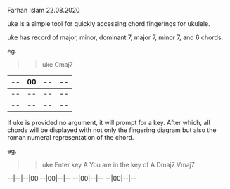 Farhan Islam 22.08.2020



uke is a simple tool for quickly accessing chord fingerings for ukulele.

uke has record of major, minor, dominant 7, major 7, minor 7, and 6 chords.

eg.

>> uke Cmaj7

--|00|--|--
--|--|--|--
--|--|--|--
--|--|--|--

If uke is provided no argument, it will prompt for a key. After which, all chords will be displayed with not only the fingering diagram but also the roman numeral representation of the chord.

eg.
>> uke
>>Enter key
A
>>You are in the key of A
Dmaj7
>>Vmaj7

--|--|--|00
--|00|--|--
--|00|--|--
--|00|--|--
